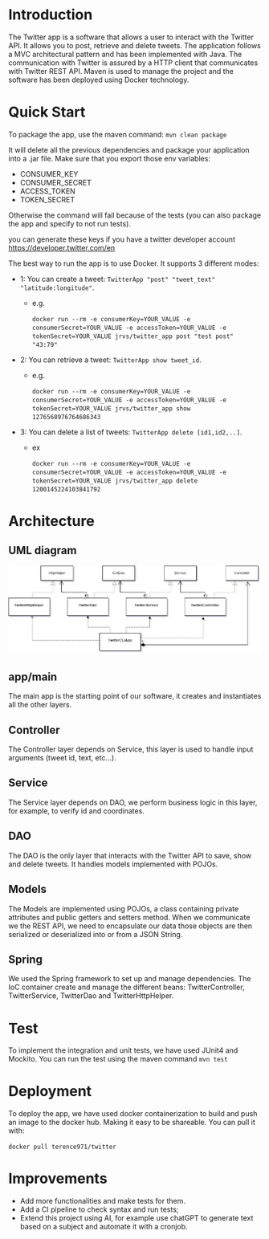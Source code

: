 # Introduction
The Twitter app is a software that allows a user to interact with the Twitter API.
It allows you to post, retrieve and delete tweets.
The application follows a MVC architectural pattern and has been implemented with Java.
The communication with Twitter is assured by a HTTP client that communicates with Twitter REST API.
Maven is used to manage the project and the software has been deployed using Docker technology.

# Quick Start
To package the app, use the maven command: ``mvn clean package``

It will delete all the previous dependencies and package your application into a .jar file.
Make sure that you export those env variables:
- CONSUMER_KEY
- CONSUMER_SECRET
- ACCESS_TOKEN
- TOKEN_SECRET

Otherwise the command will fail because of the tests (you can also package the app and specify to not run tests).

you can generate these keys if you have a twitter developer account https://developer.twitter.com/en

The best way to run the app is to use Docker.
It supports 3 different modes:

  - 1: You can create a tweet: ``TwitterApp "post" "tweet_text" "latitude:longitude"``.
    - e.g.

      ``docker run --rm -e consumerKey=YOUR_VALUE -e consumerSecret=YOUR_VALUE -e accessToken=YOUR_VALUE -e tokenSecret=YOUR_VALUE jrvs/twitter_app post "test post" "43:79"
      ``


  - 2: You can retrieve a tweet: ``TwitterApp show tweet_id``.
    - e.g.

      ``docker run --rm -e consumerKey=YOUR_VALUE -e consumerSecret=YOUR_VALUE -e accessToken=YOUR_VALUE -e tokenSecret=YOUR_VALUE jrvs/twitter_app show 1276568976764686343
      ``


  - 3: You can delete a list of tweets: ``TwitterApp delete [id1,id2,..]``.
    - ex 

       ``docker run --rm -e consumerKey=YOUR_VALUE -e consumerSecret=YOUR_VALUE -e accessToken=YOUR_VALUE -e tokenSecret=YOUR_VALUE jrvs/twitter_app delete 1200145224103841792``

# Architecture
## UML diagram
![architecture.png](assets%2Farchitecture.png)

## app/main
The main app is the starting point of our software, it creates and instantiates all the other layers.

## Controller
The Controller layer depends on Service, this layer is used to handle input arguments (tweet id, text, etc...).

## Service
The Service layer depends on DAO, we perform business logic in this layer, for example, to verify id and coordinates.

## DAO
The DAO is the only layer that interacts with the Twitter API to save, show and delete tweets. It handles models implemented with POJOs.

## Models
The Models are implemented using POJOs, a class containing private attributes and public getters and setters method.
When we communicate we the REST API, we need to encapsulate our data those objects are then serialized or deserialized into or from a JSON String.

## Spring
We used the Spring framework to set up and manage dependencies.
The IoC container create and manage the different beans: TwitterController, TwitterService, TwitterDao and TwitterHttpHelper.

# Test
To implement the integration and unit tests, we have used JUnit4 and Mockito.
You can run the test using the maven command
``mvn test``

# Deployment
To deploy the app, we have used docker containerization to build and push an image to the docker hub. Making it easy to be shareable.
You can pull it with:

``
docker pull terence971/twitter
``

# Improvements
- Add more functionalities and make tests for them.
- Add a CI pipeline to check syntax and run tests;
- Extend this project using AI, for example use chatGPT to generate text based on a subject and automate it with a cronjob. 